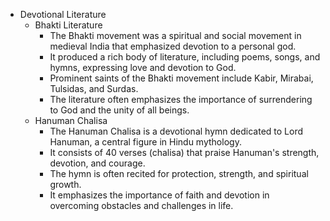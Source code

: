 - Devotional Literature
    - Bhakti Literature
        - The Bhakti movement was a spiritual and social movement in medieval India that emphasized devotion to a
          personal god.
        - It produced a rich body of literature, including poems, songs, and hymns, expressing love and devotion to
          God.
        - Prominent saints of the Bhakti movement include Kabir, Mirabai, Tulsidas, and Surdas.
        - The literature often emphasizes the importance of surrendering to God and the unity of all beings.
    - Hanuman Chalisa
        - The Hanuman Chalisa is a devotional hymn dedicated to Lord Hanuman, a central figure in Hindu mythology.
        - It consists of 40 verses (chalisa) that praise Hanuman's strength, devotion, and courage.
        - The hymn is often recited for protection, strength, and spiritual growth.
        - It emphasizes the importance of faith and devotion in overcoming obstacles and challenges in life.
